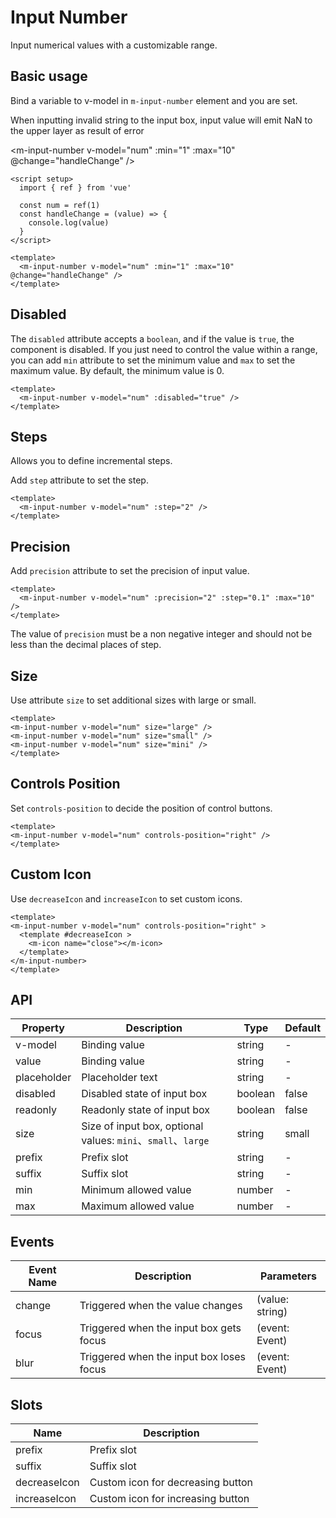<script setup>
import { ref } from 'vue'

const num = ref(1)
const handleChange = (value) => {
  console.log(value)
}
</script>

# Input Number

Input numerical values with a customizable range.

## Basic usage

Bind a variable to v-model in `m-input-number` element and you are set.

<m-alert showIcon>When inputting invalid string to the input box, input value will emit NaN to the upper layer as result of error</m-alert>

<m-input-number v-model="num" :min="1" :max="10" @change="handleChange" />

```vue
<script setup>
  import { ref } from 'vue'

  const num = ref(1)
  const handleChange = (value) => {
    console.log(value)
  }
</script>

<template>
  <m-input-number v-model="num" :min="1" :max="10" @change="handleChange" />
</template>

```

## Disabled

The `disabled` attribute accepts a `boolean`, and if the value is `true`, the component is disabled. If you just need to control the value within a range, you can add `min` attribute to set the minimum value and `max` to set the maximum value. By default, the minimum value is 0.

<m-input-number v-model="num" :disabled="true" />

```vue
<template>
  <m-input-number v-model="num" :disabled="true" />
</template>
```

## Steps

Allows you to define incremental steps.

Add `step` attribute to set the step.

<m-input-number v-model="num" :step="2" />

```vue
<template>
  <m-input-number v-model="num" :step="2" />
</template>
```

## Precision

Add `precision` attribute to set the precision of input value.

<m-input-number v-model="num" :precision="2" :step="0.1" :max="10" />

```vue
<template>
  <m-input-number v-model="num" :precision="2" :step="0.1" :max="10" />
</template>
```

<m-alert showIcon>The value of `precision` must be a non negative integer and should not be less than the decimal places of step.</m-alert>

## Size

Use attribute `size` to set additional sizes with large or small.

 <m-input-number v-model="num" size="large" />
  <m-input-number v-model="num" size="small" />
  <m-input-number v-model="num" size="mini" />

  ```vue
<template>
  <m-input-number v-model="num" size="large" />
  <m-input-number v-model="num" size="small" />
  <m-input-number v-model="num" size="mini" />
</template>
```

## Controls Position

Set `controls-position` to decide the position of control buttons.

<m-input-number v-model="num" controls-position="right" />

  ```vue
<template>
  <m-input-number v-model="num" controls-position="right" />
</template>
```

## Custom Icon

Use `decreaseIcon` and `increaseIcon` to set custom icons.

<m-input-number v-model="num" controls-position="right" >
    <template #decreaseIcon >
      <m-icon name="close"></m-icon>
    </template>
</m-input-number>

  ```vue
<template>
  <m-input-number v-model="num" controls-position="right" >
    <template #decreaseIcon >
      <m-icon name="close"></m-icon>
    </template>
</m-input-number>
</template>
```


## API

| Property | Description                   | Type    | Default |
| -------- | --------------------------- | ------- | ------- |
| v-model  | Binding value               | string  | -       |
| value  | Binding value               | string  | -       |
| placeholder | Placeholder text          | string  | -       |
| disabled | Disabled state of input box | boolean | false   |
| readonly | Readonly state of input box | boolean | false   |
| size    | Size of input box, optional values: `mini`、`small`、`large` | string | small   |
| prefix | Prefix slot | string  | -       |
| suffix | Suffix slot | string  | -       |
| min     | Minimum allowed value       | number  | -       |
| max     | Maximum allowed value       | number  | -  |
## Events

| Event Name | Description                   | Parameters    |
| ---------- | --------------------------- | ------------- |
| change     | Triggered when the value changes | (value: string) |
| focus      | Triggered when the input box gets focus | (event: Event)  |
| blur       | Triggered when the input box loses focus | (event: Event)  |

## Slots

| Name | Description    |
| ---- | ------------- |
| prefix | Prefix slot   |
| suffix | Suffix slot   |
| decreaseIcon | Custom icon for decreasing button   |
| increaseIcon | Custom icon for increasing button   |
